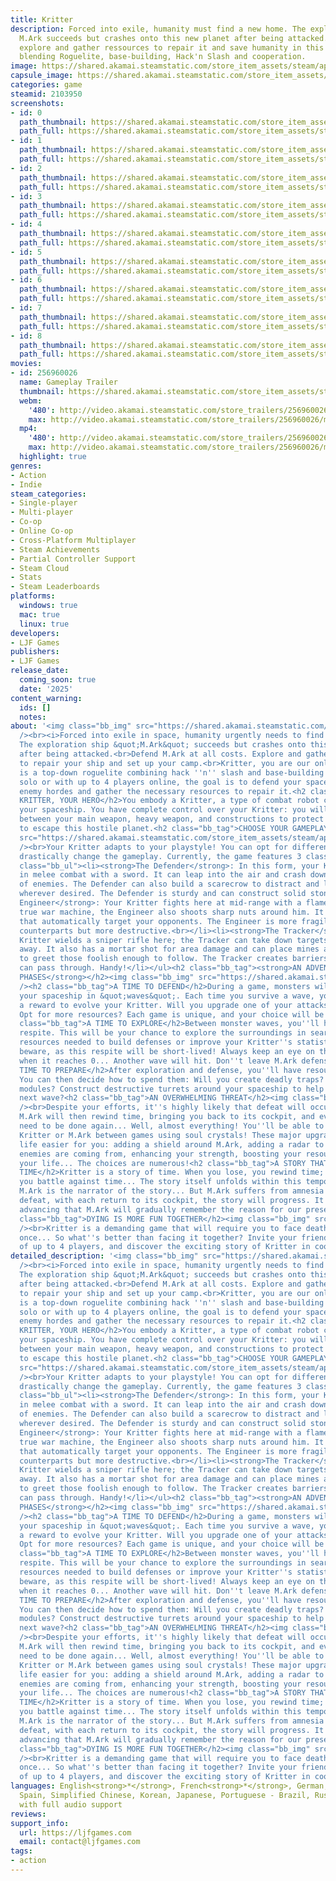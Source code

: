 ```yaml
---
title: Kritter
description: Forced into exile, humanity must find a new home. The exploration ship
  M.Ark succeeds but crashes onto this new planet after being attacked. Defend M.Ark,
  explore and gather ressources to repair it and save humanity in this action game
  blending Roguelite, base-building, Hack'n Slash and cooperation.
image: https://shared.akamai.steamstatic.com/store_item_assets/steam/apps/2103950/header.jpg?t=1729796377
capsule_image: https://shared.akamai.steamstatic.com/store_item_assets/steam/apps/2103950/capsule_231x87.jpg?t=1729796377
categories: game
steamid: 2103950
screenshots:
- id: 0
  path_thumbnail: https://shared.akamai.steamstatic.com/store_item_assets/steam/apps/2103950/ss_1e451664b36a1d21d4dbb53367c849c0599a916f.600x338.jpg?t=1729796377
  path_full: https://shared.akamai.steamstatic.com/store_item_assets/steam/apps/2103950/ss_1e451664b36a1d21d4dbb53367c849c0599a916f.1920x1080.jpg?t=1729796377
- id: 1
  path_thumbnail: https://shared.akamai.steamstatic.com/store_item_assets/steam/apps/2103950/ss_84ca9f81a75307e8b55d8fbe1a59284c038d6c97.600x338.jpg?t=1729796377
  path_full: https://shared.akamai.steamstatic.com/store_item_assets/steam/apps/2103950/ss_84ca9f81a75307e8b55d8fbe1a59284c038d6c97.1920x1080.jpg?t=1729796377
- id: 2
  path_thumbnail: https://shared.akamai.steamstatic.com/store_item_assets/steam/apps/2103950/ss_4c5584646530c91f2e30896b7c5084529565be35.600x338.jpg?t=1729796377
  path_full: https://shared.akamai.steamstatic.com/store_item_assets/steam/apps/2103950/ss_4c5584646530c91f2e30896b7c5084529565be35.1920x1080.jpg?t=1729796377
- id: 3
  path_thumbnail: https://shared.akamai.steamstatic.com/store_item_assets/steam/apps/2103950/ss_64d2a6ff732c0ffd651a7662cc8a78709f0d7965.600x338.jpg?t=1729796377
  path_full: https://shared.akamai.steamstatic.com/store_item_assets/steam/apps/2103950/ss_64d2a6ff732c0ffd651a7662cc8a78709f0d7965.1920x1080.jpg?t=1729796377
- id: 4
  path_thumbnail: https://shared.akamai.steamstatic.com/store_item_assets/steam/apps/2103950/ss_4de89834531bbb2da445ec7b4b6bde28d38a0233.600x338.jpg?t=1729796377
  path_full: https://shared.akamai.steamstatic.com/store_item_assets/steam/apps/2103950/ss_4de89834531bbb2da445ec7b4b6bde28d38a0233.1920x1080.jpg?t=1729796377
- id: 5
  path_thumbnail: https://shared.akamai.steamstatic.com/store_item_assets/steam/apps/2103950/ss_3f611cbfba0bc4676e54e3a63ef5fd3a532c1610.600x338.jpg?t=1729796377
  path_full: https://shared.akamai.steamstatic.com/store_item_assets/steam/apps/2103950/ss_3f611cbfba0bc4676e54e3a63ef5fd3a532c1610.1920x1080.jpg?t=1729796377
- id: 6
  path_thumbnail: https://shared.akamai.steamstatic.com/store_item_assets/steam/apps/2103950/ss_37a9c6afa4568efad059f80b37bbcd30d5f0dc31.600x338.jpg?t=1729796377
  path_full: https://shared.akamai.steamstatic.com/store_item_assets/steam/apps/2103950/ss_37a9c6afa4568efad059f80b37bbcd30d5f0dc31.1920x1080.jpg?t=1729796377
- id: 7
  path_thumbnail: https://shared.akamai.steamstatic.com/store_item_assets/steam/apps/2103950/ss_2e26448d132ca21fca2539375eee5cd477cd331f.600x338.jpg?t=1729796377
  path_full: https://shared.akamai.steamstatic.com/store_item_assets/steam/apps/2103950/ss_2e26448d132ca21fca2539375eee5cd477cd331f.1920x1080.jpg?t=1729796377
- id: 8
  path_thumbnail: https://shared.akamai.steamstatic.com/store_item_assets/steam/apps/2103950/ss_f352bb5e434375c848d8f47006804a4ae97dfd1c.600x338.jpg?t=1729796377
  path_full: https://shared.akamai.steamstatic.com/store_item_assets/steam/apps/2103950/ss_f352bb5e434375c848d8f47006804a4ae97dfd1c.1920x1080.jpg?t=1729796377
movies:
- id: 256960026
  name: Gameplay Trailer
  thumbnail: https://shared.akamai.steamstatic.com/store_item_assets/steam/apps/256960026/movie.293x165.jpg?t=1708938164
  webm:
    '480': http://video.akamai.steamstatic.com/store_trailers/256960026/movie480_vp9.webm?t=1708938164
    max: http://video.akamai.steamstatic.com/store_trailers/256960026/movie_max_vp9.webm?t=1708938164
  mp4:
    '480': http://video.akamai.steamstatic.com/store_trailers/256960026/movie480.mp4?t=1708938164
    max: http://video.akamai.steamstatic.com/store_trailers/256960026/movie_max.mp4?t=1708938164
  highlight: true
genres:
- Action
- Indie
steam_categories:
- Single-player
- Multi-player
- Co-op
- Online Co-op
- Cross-Platform Multiplayer
- Steam Achievements
- Partial Controller Support
- Steam Cloud
- Stats
- Steam Leaderboards
platforms:
  windows: true
  mac: true
  linux: true
developers:
- LJF Games
publishers:
- LJF Games
release_date:
  coming_soon: true
  date: '2025'
content_warning:
  ids: []
  notes:
about: '<img class="bb_img" src="https://shared.akamai.steamstatic.com/store_item_assets/steam/apps/2103950/extras/MainGif.gif?t=1729796377"
  /><br><i>Forced into exile in space, humanity urgently needs to find a new home.
  The exploration ship &quot;M.Ark&quot; succeeds but crashes onto this new planet
  after being attacked.<br>Defend M.Ark at all costs. Explore and gather ressources
  to repair your ship and set up your camp.<br>Kritter, you are our only hope. </i><br><br>Kritter
  is a top-down roguelite combining hack ''n'' slash and base-building elements. Playable
  solo or with up to 4 players online, the goal is to defend your spaceship against
  enemy hordes and gather the necessary resources to repair it.<h2 class="bb_tag">YOUR
  KRITTER, YOUR HERO</h2>You embody a Kritter, a type of combat robot created by M.Ark,
  your spaceship. You have complete control over your Kritter: you will need to juggle
  between your main weapon, heavy weapon, and constructions to protect M.Ark and attempt
  to escape this hostile planet.<h2 class="bb_tag">CHOOSE YOUR GAMEPLAY</h2><img class="bb_img"
  src="https://shared.akamai.steamstatic.com/store_item_assets/steam/apps/2103950/extras/Engineer-ezgif.com-optimize.gif?t=1729796377"
  /><br>Your Kritter adapts to your playstyle! You can opt for different classes that
  drastically change the gameplay. Currently, the game features 3 classes:<br><br><ul
  class="bb_ul"><li><strong>The Defender</strong>: In this form, your Kritter fights
  in melee combat with a sword. It can leap into the air and crash down on groups
  of enemies. The Defender can also build a scarecrow to distract and lure monsters
  wherever desired. The Defender is sturdy and can construct solid stone walls.<br></li><li><strong>The
  Engineer</strong>: Your Kritter fights here at mid-range with a flamethrower. A
  true war machine, the Engineer also shoots sharp nuts around him. It can place turrets
  that automatically target your opponents. The Engineer is more fragile than its
  counterparts but more destructive.<br></li><li><strong>The Tracker</strong>: Your
  Kritter wields a sniper rifle here; the Tracker can take down targets from kilometers
  away. It also has a mortar shot for area damage and can place mines along its path
  to greet those foolish enough to follow. The Tracker creates barriers that its shots
  can pass through. Handy!</li></ul><h2 class="bb_tag"><strong>AN ADVENTURE IN THREE
  PHASES</strong></h2><img class="bb_img" src="https://shared.akamai.steamstatic.com/store_item_assets/steam/apps/2103950/extras/Construction.gif?t=1729796377"
  /><h2 class="bb_tag">A TIME TO DEFEND</h2>During a game, monsters will surge towards
  your spaceship in &quot;waves&quot;. Each time you survive a wave, you''ll earn
  a reward to evolve your Kritter. Will you upgrade one of your attacks? Heal yourself?
  Opt for more resources? Each game is unique, and your choice will be crucial.<h2
  class="bb_tag">A TIME TO EXPLORE</h2>Between monster waves, you''ll have a brief
  respite. This will be your chance to explore the surroundings in search of valuable
  resources needed to build defenses or improve your Kritter''s statistics. However,
  beware, as this respite will be short-lived! Always keep an eye on the timer because
  when it reaches 0... Another wave will hit. Don''t leave M.Ark defenseless.<h2 class="bb_tag">A
  TIME TO PREPARE</h2>After exploration and defense, you''ll have resources at hand.
  You can then decide how to spend them: Will you create deadly traps? Build upgrade
  modules? Construct destructive turrets around your spaceship to help fend off the
  next wave?<h2 class="bb_tag">AN OVERWHELMING THREAT</h2><img class="bb_img" src="https://shared.akamai.steamstatic.com/store_item_assets/steam/apps/2103950/extras/Roguelike-steam.gif?t=1729796377"
  /><br>Despite your efforts, it''s highly likely that defeat will occur at some point.
  M.Ark will then rewind time, bringing you back to its cockpit, and everything will
  need to be done again... Well, almost everything! You''ll be able to upgrade your
  Kritter or M.Ark between games using soul crystals! These major upgrades will make
  life easier for you: adding a shield around M.Ark, adding a radar to know where
  enemies are coming from, enhancing your strength, boosting your resources, increasing
  your life... The choices are numerous!<h2 class="bb_tag">A STORY THAT UNFOLDS OVER
  TIME</h2>Kritter is a story of time. When you lose, you rewind time; when you play,
  you battle against time... The story itself unfolds within this temporal chaos.
  M.Ark is the narrator of the story... But M.Ark suffers from amnesia! With each
  defeat, with each return to its cockpit, the story will progress. It is through
  advancing that M.Ark will gradually remember the reason for our presence here.<h2
  class="bb_tag">DYING IS MORE FUN TOGETHER</h2><img class="bb_img" src="https://shared.akamai.steamstatic.com/store_item_assets/steam/apps/2103950/extras/Multij-steam.gif?t=1729796377"
  /><br>Kritter is a demanding game that will require you to face death more than
  once... So what''s better than facing it together? Invite your friends, form squads
  of up to 4 players, and discover the exciting story of Kritter in cooperative play!'
detailed_description: '<img class="bb_img" src="https://shared.akamai.steamstatic.com/store_item_assets/steam/apps/2103950/extras/MainGif.gif?t=1729796377"
  /><br><i>Forced into exile in space, humanity urgently needs to find a new home.
  The exploration ship &quot;M.Ark&quot; succeeds but crashes onto this new planet
  after being attacked.<br>Defend M.Ark at all costs. Explore and gather ressources
  to repair your ship and set up your camp.<br>Kritter, you are our only hope. </i><br><br>Kritter
  is a top-down roguelite combining hack ''n'' slash and base-building elements. Playable
  solo or with up to 4 players online, the goal is to defend your spaceship against
  enemy hordes and gather the necessary resources to repair it.<h2 class="bb_tag">YOUR
  KRITTER, YOUR HERO</h2>You embody a Kritter, a type of combat robot created by M.Ark,
  your spaceship. You have complete control over your Kritter: you will need to juggle
  between your main weapon, heavy weapon, and constructions to protect M.Ark and attempt
  to escape this hostile planet.<h2 class="bb_tag">CHOOSE YOUR GAMEPLAY</h2><img class="bb_img"
  src="https://shared.akamai.steamstatic.com/store_item_assets/steam/apps/2103950/extras/Engineer-ezgif.com-optimize.gif?t=1729796377"
  /><br>Your Kritter adapts to your playstyle! You can opt for different classes that
  drastically change the gameplay. Currently, the game features 3 classes:<br><br><ul
  class="bb_ul"><li><strong>The Defender</strong>: In this form, your Kritter fights
  in melee combat with a sword. It can leap into the air and crash down on groups
  of enemies. The Defender can also build a scarecrow to distract and lure monsters
  wherever desired. The Defender is sturdy and can construct solid stone walls.<br></li><li><strong>The
  Engineer</strong>: Your Kritter fights here at mid-range with a flamethrower. A
  true war machine, the Engineer also shoots sharp nuts around him. It can place turrets
  that automatically target your opponents. The Engineer is more fragile than its
  counterparts but more destructive.<br></li><li><strong>The Tracker</strong>: Your
  Kritter wields a sniper rifle here; the Tracker can take down targets from kilometers
  away. It also has a mortar shot for area damage and can place mines along its path
  to greet those foolish enough to follow. The Tracker creates barriers that its shots
  can pass through. Handy!</li></ul><h2 class="bb_tag"><strong>AN ADVENTURE IN THREE
  PHASES</strong></h2><img class="bb_img" src="https://shared.akamai.steamstatic.com/store_item_assets/steam/apps/2103950/extras/Construction.gif?t=1729796377"
  /><h2 class="bb_tag">A TIME TO DEFEND</h2>During a game, monsters will surge towards
  your spaceship in &quot;waves&quot;. Each time you survive a wave, you''ll earn
  a reward to evolve your Kritter. Will you upgrade one of your attacks? Heal yourself?
  Opt for more resources? Each game is unique, and your choice will be crucial.<h2
  class="bb_tag">A TIME TO EXPLORE</h2>Between monster waves, you''ll have a brief
  respite. This will be your chance to explore the surroundings in search of valuable
  resources needed to build defenses or improve your Kritter''s statistics. However,
  beware, as this respite will be short-lived! Always keep an eye on the timer because
  when it reaches 0... Another wave will hit. Don''t leave M.Ark defenseless.<h2 class="bb_tag">A
  TIME TO PREPARE</h2>After exploration and defense, you''ll have resources at hand.
  You can then decide how to spend them: Will you create deadly traps? Build upgrade
  modules? Construct destructive turrets around your spaceship to help fend off the
  next wave?<h2 class="bb_tag">AN OVERWHELMING THREAT</h2><img class="bb_img" src="https://shared.akamai.steamstatic.com/store_item_assets/steam/apps/2103950/extras/Roguelike-steam.gif?t=1729796377"
  /><br>Despite your efforts, it''s highly likely that defeat will occur at some point.
  M.Ark will then rewind time, bringing you back to its cockpit, and everything will
  need to be done again... Well, almost everything! You''ll be able to upgrade your
  Kritter or M.Ark between games using soul crystals! These major upgrades will make
  life easier for you: adding a shield around M.Ark, adding a radar to know where
  enemies are coming from, enhancing your strength, boosting your resources, increasing
  your life... The choices are numerous!<h2 class="bb_tag">A STORY THAT UNFOLDS OVER
  TIME</h2>Kritter is a story of time. When you lose, you rewind time; when you play,
  you battle against time... The story itself unfolds within this temporal chaos.
  M.Ark is the narrator of the story... But M.Ark suffers from amnesia! With each
  defeat, with each return to its cockpit, the story will progress. It is through
  advancing that M.Ark will gradually remember the reason for our presence here.<h2
  class="bb_tag">DYING IS MORE FUN TOGETHER</h2><img class="bb_img" src="https://shared.akamai.steamstatic.com/store_item_assets/steam/apps/2103950/extras/Multij-steam.gif?t=1729796377"
  /><br>Kritter is a demanding game that will require you to face death more than
  once... So what''s better than facing it together? Invite your friends, form squads
  of up to 4 players, and discover the exciting story of Kritter in cooperative play!'
languages: English<strong>*</strong>, French<strong>*</strong>, German, Spanish -
  Spain, Simplified Chinese, Korean, Japanese, Portuguese - Brazil, Russian<br><strong>*</strong>languages
  with full audio support
reviews:
support_info:
  url: https://ljfgames.com
  email: contact@ljfgames.com
tags:
- action
---
```


